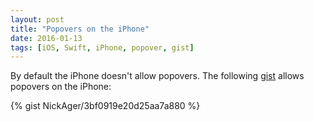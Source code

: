 ```yaml
---
layout: post
title: "Popovers on the iPhone"
date: 2016-01-13
tags: [iOS, Swift, iPhone, popover, gist]
---
```

By default the iPhone doesn't allow popovers. The following [gist](https://gist.github.com/NickAger/3bf0919e20d25aa7a880) allows popovers on the iPhone:

{% gist NickAger/3bf0919e20d25aa7a880 %}
